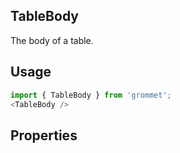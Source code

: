 ## TableBody
The body of a table.

## Usage

```javascript
import { TableBody } from 'grommet';
<TableBody />
```

## Properties

  